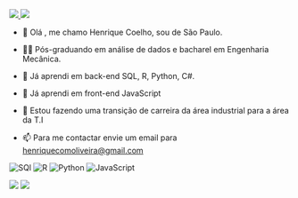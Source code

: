
<a href="https://www.linkedin.com/in/henrique-como/" alt="linkedin" target="_blank">
<img src="https://img.shields.io/badge/LinkedIn-%230077B5.svg?&style=flat-square&logo=linkedin&logoColor=white">
</a>
<a href="mailto:<henriquecomoliveira@gmail.com>" alt="gmail" target="_blank">
<img src="https://img.shields.io/badge/-Gmail-FF0000?style=flat-square&labelColor=FF0000&logo=gmail&logoColor=white&link=mailto:<SEUEMAIL>" />
</a>
<p>

- 👋 Olá , me chamo Henrique Coelho, sou de São Paulo.
  
- 👨‍💻 Pós-graduando em análise de dados e bacharel em Engenharia Mecânica.
  
- 🌱 Já aprendi em back-end SQL, R, Python, C#.
  
- 🌱 Já aprendi em front-end JavaScript
  
- 💼 Estou fazendo uma transição de carreira da área industrial para a área da T.I
  
- 📫 Para me contactar envie um email para henriquecomoliveira@gmail.com 

![SQl](https://img.shields.io/badge/-SQL-333333?style=flat&logo=SQL&logoColor=007396)
![R](https://img.shields.io/badge/-R-333333?style=flat&logo=R&logoColor=#276DC3)
![Python](https://img.shields.io/badge/-Python-333333?style=flat&logo=Python&logoColor=#3776AB)
![JavaScript](https://img.shields.io/badge/-Java%20Script-333333?style=flat&logo=JavaScript&logoColor=#F7DF1E)

<img src="https://github-readme-stats.vercel.app/api?username=HenriqueCMO&show_icons=true&theme=tokyonight"/>

<img src="https://github-readme-stats-eight-theta.vercel.app/api/top-langs/?username=HenriqueCMO&layout=compact&langs_count=8&theme=tokyonight&include_all_commits=true&count_private=true"/>
